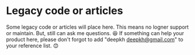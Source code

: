 # Legacy code or articles

Some legacy code or articles will place here. This means no logner support or maintain. But, still can ask me questions. :laughing: If something can help your product here, please don't forgot to add "deepkh deepkh@gmail.com" to your reference list. :blush:

